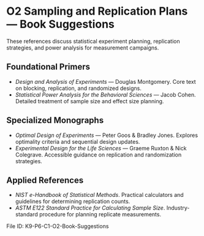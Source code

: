 # O2 Sampling and Replication Plans — Book Suggestions

These references discuss statistical experiment planning, replication strategies, and power analysis for measurement campaigns.

## Foundational Primers
- *Design and Analysis of Experiments* — Douglas Montgomery. Core text on blocking, replication, and randomized designs.
- *Statistical Power Analysis for the Behavioral Sciences* — Jacob Cohen. Detailed treatment of sample size and effect size planning.

## Specialized Monographs
- *Optimal Design of Experiments* — Peter Goos & Bradley Jones. Explores optimality criteria and sequential design updates.
- *Experimental Design for the Life Sciences* — Graeme Ruxton & Nick Colegrave. Accessible guidance on replication and randomization strategies.

## Applied References
- *NIST e-Handbook of Statistical Methods*. Practical calculators and guidelines for determining replication counts.
- *ASTM E122 Standard Practice for Calculating Sample Size*. Industry-standard procedure for planning replicate measurements.

File ID: K9-P6-C1-O2-Book-Suggestions
